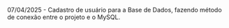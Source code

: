 07/04/2025 -  Cadastro de usuário para a Base de Dados, fazendo método de conexão entre o projeto e o MySQL.
